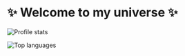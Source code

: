 # :sparkles: Welcome to my universe :sparkles:

![Profile stats](https://github-readme-stats.vercel.app/api?username=JulesGuesnon&show_icons=true&theme=tokyonight&hide=contribs,prs&count_private=true)

![Top languages](https://github-readme-stats.vercel.app/api/top-langs/?username=JulesGuesnon&theme=tokyonight&hide=kotlin,javascript)

